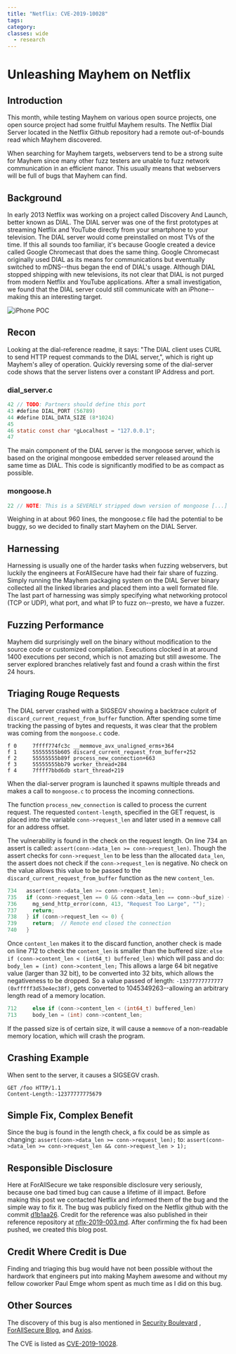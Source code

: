 ```yaml
---
title: "Netflix: CVE-2019-10028"
tags:
category:
classes: wide
  - research
---
```


# Unleashing Mayhem on Netflix
## Introduction 
This month, while testing Mayhem on various open source projects, one open
source project had some fruitful Mayhem results. The Netflix Dial Server
located in the Netflix Github repository had a remote out-of-bounds read which
Mayhem discovered. 

When searching for Mayhem targets, webservers tend to be a strong suite for Mayhem
since many other fuzz testers are unable to fuzz network communication in an
efficient manor. This usually means that webservers will be full of bugs that
Mayhem can find.

## Background 
In early 2013 Netflix was working on a project called Discovery And Launch,
better known as DIAL. The DIAL server was one of the first prototypes at
streaming Netflix and YouTube directly from your smartphone to your television.
The DIAL server would come preinstalled on most TVs of the time. If this all
sounds too familiar, it's because Google created a device called Google
Chromecast that does the same thing. Google Chromecast originally used DIAL as
its means for communications but eventually switched to mDNS--thus began the end
of DIAL's usage. Although DIAL stopped shipping with new televisions, its not
clear that DIAL is not purged from modern Netflix and YouTube applications.
After a small investigation, we found that the DIAL server could still
communicate with an iPhone--making this an interesting target. 

![iPhone POC](/assets/images/research/netflix-writeup-2019/iphone-netflix-poc.jpeg)

## Recon
Looking at the dial-reference readme, it says: "The DIAL client uses CURL to
send HTTP request commands to the DIAL server,", which is right up Mayhem's alley
of operation. Quickly reversing some of the dial-server code shows that the
server listens over a constant IP Address and port.

### dial_server.c
```c
42 // TODO: Partners should define this port
43 #define DIAL_PORT (56789)
44 #define DIAL_DATA_SIZE (8*1024)
45
46 static const char *gLocalhost = "127.0.0.1";
47
```

The main component of the DIAL server is the mongoose server, which is based on
the original mongoose embedded server released around the same time as DIAL.
This code is significantly modified to be as compact as possible.

### mongoose.h
```c
22 // NOTE: This is a SEVERELY stripped down version of mongoose [...] 
```

Weighing in at about 960 lines, the mongoose.c file had the potential to be
buggy, so we decided to finally start Mayhem on the DIAL Server.

## Harnessing
Harnessing is usually one of the harder tasks when fuzzing webservers, but
luckily the engineers at ForAllSecure have had their fair share of fuzzing.
Simply running the Mayhem packaging system on the DIAL Server binary collected
all the linked libraries and placed them into a well formated file. The last
part of harnessing was simply specifying what networking protocol (TCP or UDP),
what port, and what IP to fuzz on--presto, we have a fuzzer.

## Fuzzing Performance
Mayhem did surprisingly well on the binary without modification to the source
code or customized compilation. Executions clocked in at around 1400 executions
per second, which is not amazing but still awesome. The server explored branches
relatively fast and found a crash within the first 24 hours. 

## Triaging Rouge Requests
The DIAL server crashed with a SIGSEGV showing a backtrace culprit of 
`discard_current_request_from_buffer` function. After spending some time tracking
the passing of bytes and requests, it was clear that the problem was coming from the
`mongoose.c` code. 

```
f 0     7ffff774fc3c __memmove_avx_unaligned_erms+364
f 1     55555555b605 discard_current_request_from_buffer+252
f 2     55555555b89f process_new_connection+663
f 3     55555555bb79 worker_thread+284
f 4     7ffff7bbd6db start_thread+219
```

When the dial-server program is launched it spawns multiple threads and makes a
call to `mongoose.c` to process the incoming connections.

The function `process_new_connection` is called to process the current request. The
requested `content-length`, specified in the GET request, is placed into the variable
`conn->request_len` and later used in a `memmove` call for an address offset.

The vulnerability is found in the check on the request length. On line 734 an
assert is called: `assert(conn->data_len >= conn->request_len)`. Though the assert
checks for `conn->request_len` to be less than the allocated `data_len`, the assert
does not check if the `conn->request_len` is negative. No check on the value
allows this value to be passed to the `discard_current_request_from_buffer`
function as the new `content_len`.

```c
734   assert(conn->data_len >= conn->request_len);
735   if (conn->request_len == 0 && conn->data_len == conn->buf_size) {
736     mg_send_http_error(conn, 413, "Request Too Large", "");
737     return;
738   } if (conn->request_len <= 0) {
739     return;  // Remote end closed the connection
740   }
```

Once `content_len` makes it to the discard function, another check is made
on line 712 to check the `content_len` is smaller than the buffered size:
`else if (conn->content_len < (int64_t) buffered_len)`
which will pass and do:
`body_len = (int) conn->content_len;`
This allows a large 64 bit negative value (larger than 32 bit), to be converted
into 32 bits, which allows the negativeness to be dropped. So a value passed of
length: `-13377777777777 (0xfffff3d53e4ec38f)`, gets converted to
1045349263--allowing an arbitrary length read of a memory location.

```c
712     else if (conn->content_len < (int64_t) buffered_len) 
713     body_len = (int) conn->content_len;
```

If the passed size is of certain size, it will cause a `memmove` of a non-readable
memory location, which will crash the program.

## Crashing Example
When sent to the server, it causes a SIGSEGV crash. 
```
GET /foo HTTP/1.1
Content-Length:-12377777775679
```

## Simple Fix, Complex Benefit
Since the bug is found in the length check, a fix could be as simple as changing:
`assert(conn->data_len >= conn->request_len);`
to:
`assert(conn->data_len >= conn->request_len && conn->request_len > 1);`

## Responsible Disclosure
Here at ForAllSecure we take responsible disclosure very seriously, because 
one bad timed bug can cause a lifetime of ill impact. Before making this post we
contacted Netflix and informed them of the bug and the simple way to fix it. The
bug was publicly fixed on the Netflix github with the commit [d1b1aa26](https://github.com/Netflix/dial-reference/commit/d1b1aa2636f89df95e57aa0c68836ce8d52f4638).
Credit for the reference was also published in their reference repository at
[nflx-2019-003.md](https://github.com/Netflix/security-bulletins/blob/master/advisories/nflx-2019-003.md).
After confirming the fix had been pushed, we created this blog post.

## Credit Where Credit is Due
Finding and triaging this bug would have not been possible without the hardwork
that engineers put into making Mayhem awesome and without my fellow coworker
Paul Emge whom spent as much time as I did on this bug. 

## Other Sources
The discovery of this bug is also mentioned in [Security
Boulevard](https://securityboulevard.com/2019/09/forallsecure-uncovers-vulnerability-in-netflix-dial-software/)
, [ForAllSecure
Blog](https://blog.forallsecure.com/forallsecure-uncovers-vulnerability-in-netflix-dial-software),
and
[Axios](https://www.axios.com/netflix-chromecast-bug-crash-television-c4f0962b-0346-4a16-aafc-4c512e76d34b.html). 

The CVE is listed as
[CVE-2019-10028](https://cve.mitre.org/cgi-bin/cvename.cgi?name=CVE-2019-10028).



